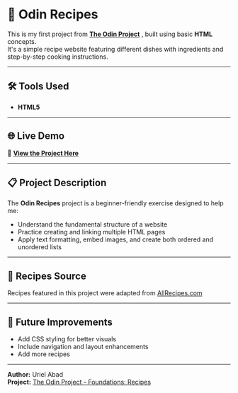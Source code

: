 # 🍳 Odin Recipes

This is my first project from [**The Odin Project**](https://www.theodinproject.com/) , built using basic **HTML** concepts.  
It's a simple recipe website featuring different dishes with ingredients and step-by-step cooking instructions.

---

## 🛠️ Tools Used
- **HTML5**

---

## 🌐 Live Demo
🔗 [**View the Project Here**](https://uriel-abad.github.io/odin-recipes/)

---

## 📋 Project Description

The **Odin Recipes** project is a beginner-friendly exercise designed to help me:
- Understand the fundamental structure of a website
- Practice creating and linking multiple HTML pages
- Apply text formatting, embed images, and create both ordered and unordered lists


---

## 🍲 Recipes Source

Recipes featured in this project were adapted from [AllRecipes.com](https://www.allrecipes.com/)

---

## 🚀 Future Improvements

- Add CSS styling for better visuals
- Include navigation and layout enhancements
- Add more recipes

---

**Author:** Uriel Abad  
**Project:** [The Odin Project - Foundations: Recipes](https://www.theodinproject.com/lessons/foundations-recipes)
